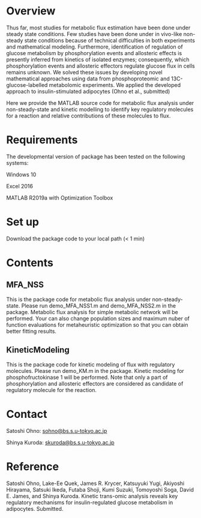 # Overview
Thus far, most studies for metabolic flux estimation have been done under steady state conditions. Few studies have been done under in vivo-like non-steady state conditions because of technical difficulties in both experiments and mathematical modeling. Furthermore, identification of regulation of glucose metabolism by phosphorylation events and allosteric effects is presently inferred from kinetics of isolated enzymes; consequently, which phosphorylation events and allosteric effectors regulate glucose flux in cells remains unknown. We solved these issues by developing novel mathematical approaches using data from phosphoproteomic and 13C-glucose-labelled metabolomic experiments. We applied the developed approach to insulin-stimulated adipocytes (Ohno et al., submitted)

Here we provide the MATLAB source code for metabolic flux analysis under non-steady-state and kinetic modelling to identify key regulatory molecules for a reaction and relative contributions of these molecules to flux.

# Requirements
The developmental version of package has been tested on the following systems:

Windows 10

Excel 2016

MATLAB R2019a with Optimization Toolbox

# Set up
Download the package code to your local path (< 1 min)

# Contents
## MFA_NSS
This is the package code for metabolic flux analysis under non-steady-state.
Please run demo_MFA_NSS1.m and demo_MFA_NSS2.m in the package. Metabolic flux analysis for simple metabolic network will be performed. Your can also change population sizes and maximum nuber of function evaluations for metaheuristic optimization so that you can obtain better fitting results.

## KineticModeling
This is the package code for kinetic modeling of flux with regulatory molecules.
Please run demo_KM.m in the package. Kinetic modeling for phosphofructokinase 1 will be performed. Note that only a part of phosphorylation and allosteric effectors are considered as candidate of regulatory molecule for the reaction.

# Contact
Satoshi Ohno: sohno@bs.s.u-tokyo.ac.jp

Shinya Kuroda: skuroda@bs.s.u-tokyo.ac.jp

# Reference
Satoshi Ohno, Lake-Ee Quek, James R. Krycer, Katsuyuki Yugi, Akiyoshi Hirayama, Satsuki Ikeda, Futaba Shoji, Kumi Suzuki, Tomoyoshi Soga, David E. James, and Shinya Kuroda. Kinetic trans-omic analysis reveals key regulatory mechanisms for insulin-regulated glucose metabolism in adipocytes. Submitted.

